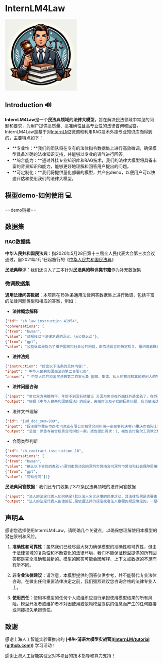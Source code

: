 # InternLM4Law

<img src=".\assets\robot.png" alt="image-20240203124320272" style="zoom:23%;" />



## Introduction 🔊

**InternLM4Law**是一个**民法典领域**的**法律大模型**，旨在解决民法领域中常见的问题和要求，为用户提供高质量、高准确性且高专业性的法律咨询和回答。InternLM4Law是基于对[InternLM2](https://github.com/InternLM/InternLM.git)微调和利用RAG技术外挂专业知识库而得到的，主要特点如下：

- **专业性：**我们的团队将在专有的法律指令数据集上进行高效微调，确保模型具备准确的法律知识支持，并能够以专业的语气进行回答。
- **综合能力：**通过外挂专业知识库和RAG技术，我们的法律大模型将具备丰富的背景知识和能力，能够更好地理解和回答用户提出的问题。
- **可定制化：**我们将提供量化部署的模型，并产出demo，以便用户可以快速评估和使用我们的法律大模型。

## 模型demo-如何使用 💻

==demo链接==



## 数据集

### RAG数据集

**中华人民共和国民法典**：指2020年5月28日第十三届全人民代表大会第三次会议通过，自2021年1月1日起施行的《[中华人民共和国民法典](https://www.court.gov.cn/zixun-xiangqing-233181.html)》

**民法典释评**：我们还引入了三本针对**民法典的释评类书籍**作为补充数据集

### 微调数据集

**通用法律问答数据**：本项目在150k条通用法律问答数据集上进行微调，包括丰富的法律问题类型和相应的答案，例如：

- **法律概念解释**

```json
{"id": "zh_law_instruction_41954",
"conversations": [
{"from": "human",
"value": "请解释以下法律术语的涵义。\n公益诉讼"},
{"from": "gpt",
"value": "公益诉讼是指为了维护国家和社会公共利益，由依法设立的特定机关、组织或者群众团体等，行使在特定法律范围内诉讼权利，以保护、维护公共利益的一种诉讼形式。公益诉讼种类繁多，包括环境保护、消费者权益、知识产权保护、食品药品安全等方面。相关法律法规：《中华人民共和国环境保护法》、《中华人民共和国消费者权益保护法》等。"}]}
```

- **法律法规**

```json
{"instruction": "给出以下法条的具体内容:", 
"input": " 中华人民共和国民法典第二百零七条", 
"answer": " 中华人民共和国民法典第二百零七条 国家、集体、私人的物权和其他权利人的物权受法律平等保护，任何组织或者个人不得侵犯。"}
```

- **法律问题咨询**

```json
{"input": "男女双方离婚两年，年龄不到没有结婚证 又因为男方在外面找外遇出轨了。在外面与第三者同居 被我多次发现了 还是不改变抚养费也没给 这个是不是可以起诉他给抚养费并且把小孩的抚养权和小孩的姓给我？",
"output": "根据《中华人民共和国婚姻法》的规定，离婚时涉及子女的抚养问题，应当依法达成协议或者经人民法院判决。因此，您可以向法院提起诉讼，请求男方给予子女抚养费并将子女的抚养权和姓氏归您。同时，如果男方确实存在出轨行为，您可以请求法院判决男方支付精神损害赔偿。"}
```

- 法律文书理解


```json
{"id": "jud_doc_sum-909", 
"input": "段泽耀与重庆市酉水河酒业有限公司租赁合同纠纷一审民事判决书\n重庆市酉阳土家族苗族自治县人民法院\n民 事 判 决 书\n(2017)渝0242民初4437号\n原告：段泽耀，男，1976年9月12日生，土家族，本县。\n被告：重庆市酉水河酒业有限公司，住所地：重庆市酉阳县。\n组织机构代码：756225912。\n法定代表人：陈明文，该公司总经理。\n原告段泽耀诉被告重庆市酉水河酒业有限公司（以下简称酉水河公司）租赁合同纠纷一案，本院于2017年11月17日立案受理后，本案依法由本院审判员李珍适用简易程序于2017年11月29日公开开庭进行了审理。\n原告段泽耀到庭参加了诉讼，被告酉水河经传票传唤无正当理由拒不到庭参加诉讼，本院依法缺席审理。\n本案现已审理终结。\n原告段泽耀向本院提出诉讼请求：1.被告支付拖欠工资款233667.66元......\n请大致描述这篇文书的内容。", 
"output": "总结：原告与被告租赁合同纠纷一案。原告提出诉求：1、被告支付拖欠工资款233667.66元，并支付利息。被告未答辩。经查明原被告的租赁合同关系可予确认；原告按约定为被告提供挖掘机使用，被告应按约定支付原告租金；原告要求被告支付233667.66元工资款，对于已入财务账的113626元，因原告提供的证据来源不清楚，不予采信；对原告诉求的未结算入账的120041.66元，其提供未结算的票据，对这一证据不予采信，原告亦未证明挖掘机每小时租金，故对未结算入账的120041.66元，不予支持。不予支持；对其主张的逾期付款利息，亦不予支持。根据《民事诉讼法》第六十四条、第一百四十四条以及《最高人民法院关于适用<中华人民共和国民事诉讼法>的解释》第九十条的规定，判决:驳回原告诉讼请求。"}

```

- 合同类型判断


```json
{"id": "zh_contract_instruction_10",
"conversations": [
{"from": "human",
"value": "确认以下合同的类别\n深圳市劳动合同深圳市劳动合同深圳市劳动和社会保障局编制甲方（用人单位）乙方（员工）名称姓名地址性别法定代表人身份证（主要负责人）号码联系人住址联系电话联系电话根据《中华人民共和国劳动法》（以下简称《劳动法》）等有关法律法规的规定，甲乙双方按照平等自愿、诚信守法、协商一致的原则，签订本合同，共同遵守本合同所列条款。一、合同期限（一）甲乙双方同意按以下第种方式确定本合同期限。1、有固定期限：从年月日起至年月日止。2、无固定期限：从年月日起。3、以完成一定工作为期限：从年月日起至工作任务完成时止。完成工作任务的标志是。（二）试用期为（试用期包括在合同期内，如无试用期，则填写“无”）。二、工作内容乙方的工作内容（岗位或工种）为......"},
{"from": "gpt",
"value": "劳动合同"}]}
```

**民法典问答数据**：我们还专门收集了372条民法典领域的法律问答数据

```json
{"input": "法人的法定代表人如何确定?其以法人名义从事的民事活动，其法律后果是否要由法人承受?",
"output": "法人的法定代表人由谁担任,是依据法律的规定或者法人章程的规定确定的。一是根据法律规定确定。有的法律,如公司法规定了公司的法定代表人由谁担任：“公司法定代表人依照公司章程的规定,由董事长、执行董事或者经理担任,并依法登记。公司法定代表人变更,应当办理变更登记。”再如,民办教育促进法规定,民办学校的法定代表人由理事长、董事长或者校长担任。二是如果没有法律规定,就要根据法人章程来确定法人的法定代表人。法定代表人对外以法人名义进行民事活动时,其与法人之间并非代理关系,而是代表关系,且其代表职权来自法律的明确授权,故不需要有法人的授权委托书......"}
```

## 声明⚠

感谢您选择使用InternLM4Law。请明确几个关键点，以确保您理解使用本模型的潜在限制和风险。

1. **准确性和可靠性**：虽然我们已经尽最大努力确保模型的准确性和可靠性，但由于法律领域的复杂性和不断变化的法律环境，我们不能保证模型提供的所有回答都是完全准确和最新的。模型的回答可能会因解释、上下文或数据的不足而有所不同。

2. **非专业法律建议**：请注意，本模型提供的回答仅供参考，并不能替代专业法律咨询。在做出任何重要法律决定之前，我们强烈建议您咨询合格的法律专业人士。

3. **使用责任**：使用本模型的任何个人或组织应自行承担使用模型结果的所有风险。模型开发者或维护者不对因使用或依赖模型提供的信息而产生的任何直接或间接损失承担责任。

   

## 致谢

感谢上海人工智能实验室推出的 **[书生·浦语大模型实战营]([InternLM/tutorial (github.com)](https://github.com/InternLM/tutorial))** 学习活动！

感谢上海人工智能实验室对本项目的技术指导和算力支持！
